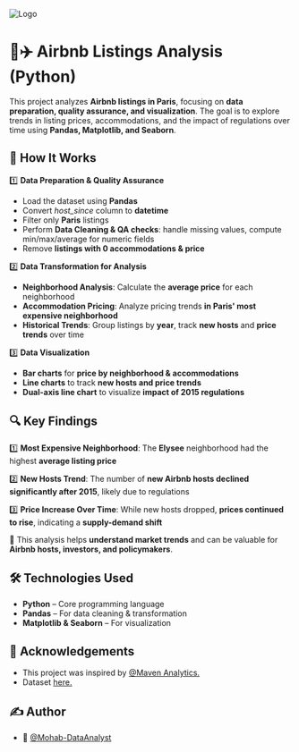 
![Logo](https://shorttermrentalz.com/wp-content/uploads/2023/02/Airbnb-800x445.jpg)


# 🏡✈️ Airbnb Listings Analysis (Python)

This project analyzes **Airbnb listings in Paris**, focusing on **data preparation, quality assurance, and visualization**. The goal is to explore trends in listing prices, accommodations, and the impact of regulations over time using **Pandas, Matplotlib, and Seaborn**.
## 🚀 How It Works

1️⃣ **Data Preparation & Quality Assurance**
- Load the dataset using **Pandas**
- Convert *host_since* column to **datetime**
- Filter only **Paris** listings
- Perform **Data Cleaning & QA checks**: handle missing values, compute min/max/average for numeric fields
- Remove **listings with 0 accommodations & price**


2️⃣ **Data Transformation for Analysis**
- **Neighborhood Analysis**: Calculate the **average price** for each neighborhood
- **Accommodation Pricing**: Analyze pricing trends **in Paris' most expensive neighborhood**
- **Historical Trends**: Group listings by **year**, track **new hosts** and **price trends** over time

3️⃣ **Data Visualization**
- **Bar charts** for **price by neighborhood & accommodations**
- **Line charts** to track **new hosts and price trends**
- **Dual-axis line chart** to visualize **impact of 2015 regulations**

## 🔍 Key Findings
1️⃣ **Most Expensive Neighborhood**: The **Elysee** neighborhood had the highest **average listing price**

2️⃣ **New Hosts Trend**: The number of **new Airbnb hosts declined significantly after 2015**, likely due to regulations

3️⃣ **Price Increase Over Time**: While new hosts dropped, **prices continued to rise**, indicating a **supply-demand shift**

🔹 This analysis helps **understand market trends** and can be valuable for **Airbnb hosts, investors, and policymakers**.
## 🛠️ Technologies Used
- **Python** – Core programming language
- **Pandas** – For data cleaning & transformation
- **Matplotlib & Seaborn** – For visualization

## 📎 Acknowledgements
- This project was inspired by [@Maven Analytics.](https://youtu.be/fwOU0lfreu8?si=KrBl0J8w2is1Dzmt)
- Dataset [here.](https://mavenanalytics.io/data-playground?order=date_added%2Cdesc&search=airbnb)

## ✍️ Author
- 👤 [@Mohab-DataAnalyst](https://github.com/Mohab-DataAnalyst)
